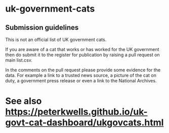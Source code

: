 # uk-government-cats


## Submission guidelines

This is not an official list of UK government cats. 

If you are aware of a cat that works or has worked for the UK government then do submit it to the register for publication by raising a pull request on main list.csv.

In the comments on the pull request please provide some evidence for the data. For example a link to a trusted news source, a picture of the cat on duty, a government press release or even a link to the National Archives.

# See also https://peterkwells.github.io/uk-govt-cat-dashboard/ukgovcats.html
